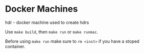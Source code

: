# Docker Machines

hdr - docker machine used to create hdrs

Use `make build`, then `make run` or `make runmac`.

Before using `make run` make sure to `rm <inst>` if you have a stoped container.
